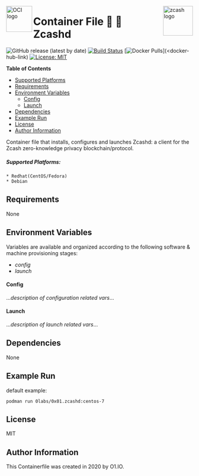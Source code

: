 <p><img src="https://avatars1.githubusercontent.com/u/12563465?s=200&v=4" alt="OCI logo" title="oci" align="left" height="70" /></p>
<p><img src="https://previews.123rf.com/images/viktorijareut/viktorijareut1710/viktorijareut171000267/90109811-zcash-crypto-currency-block-chain-flat-logo.jpg" alt="zcash logo" title="zcash" align="right" height="80" /></p>

Container File :lock_with_ink_pen: :link: Zcashd
=========
![GitHub release (latest by date)](https://img.shields.io/github/v/release/0x0I/container-file-zcashd?color=yellow)
[![Build Status](https://travis-ci.org/0x0I/container-file-zcashd.svg?branch=master)](https://travis-ci.org/0x0I/container-file-zcashd)
[![Docker Pulls]()](<docker-hub-link)
[![License: MIT](https://img.shields.io/badge/License-MIT-blueviolet.svg)](https://opensource.org/licenses/MIT)

**Table of Contents**
  - [Supported Platforms](#supported-platforms)
  - [Requirements](#requirements)
  - [Environment Variables](#environment-variables)
      - [Config](#config)
      - [Launch](#launch)
  - [Dependencies](#dependencies)
  - [Example Run](#example-run)
  - [License](#license)
  - [Author Information](#author-information)

Container file that installs, configures and launches Zcashd: a client for the Zcash zero-knowledge privacy blockchain/protocol.

##### Supported Platforms:
```
* Redhat(CentOS/Fedora)
* Debian
```

Requirements
------------

None

Environment Variables
--------------
Variables are available and organized according to the following software & machine provisioning stages:
* _config_
* _launch_

#### Config

...*description of configuration related vars*...

#### Launch

...*description of launch related vars*...

Dependencies
------------

None

Example Run
----------------
default example:
```
podman run 0labs/0x01.zcashd:centos-7
```

License
-------

MIT

Author Information
------------------

This Containerfile was created in 2020 by O1.IO.
